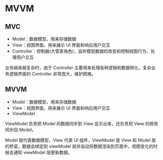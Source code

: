 # MVVM

## MVC

- Model：数据模型，用来存储数据
- View：视图界面，用来展示 UI 界面和响应用户交互
- Controller：控制器(大管家角色)，监听模型数据的改变和控制视图行为、处理用户交互

业务越来越复杂时，由于 Controller 主要用来处理各种逻辑和数据转化，复杂业务逻辑界面的 Controller 非常庞大，维护困难。

## MVVM

- Model：数据模型，用来存储数据
- View：视图界面，用来展示 UI 界面和响应用户交互
- ViewModel

ViewModel 负责把 Model 的数据同步到 View 显示出来，还负责把 View 的修改同步回 Model。

Model 层代表数据模型，View 代表 UI 组件，ViewModel 是 View 和 Model 层的桥梁，数据会绑定到 viewModel 层并自动将数据渲染到页面中，视图变化的时候会通知 viewModel 层更新数据。
